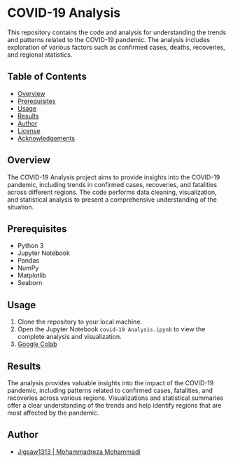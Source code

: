 # COVID-19 Analysis

This repository contains the code and analysis for understanding the trends and patterns related to the COVID-19 pandemic. The analysis includes exploration of various factors such as confirmed cases, deaths, recoveries, and regional statistics.

## Table of Contents

- [Overview](#overview)
- [Prerequisites](#prerequisites)
- [Usage](#usage)
- [Results](#results)
- [Author](#author)
- [License](#license)
- [Acknowledgements](#acknowledgements)

## Overview

The COVID-19 Analysis project aims to provide insights into the COVID-19 pandemic, including trends in confirmed cases, recoveries, and fatalities across different regions. The code performs data cleaning, visualization, and statistical analysis to present a comprehensive understanding of the situation.

## Prerequisites

- Python 3
- Jupyter Notebook
- Pandas
- NumPy
- Matplotlib
- Seaborn

## Usage

1. Clone the repository to your local machine.
2. Open the Jupyter Notebook `covid-19 Analysis.ipynb` to view the complete analysis and visualization.
3. [Google Colab](https://colab.research.google.com/drive/1_dxzkJGyRWUch7kOmJFMRMwfzXwtb4X-?usp=sharing)

## Results

The analysis provides valuable insights into the impact of the COVID-19 pandemic, including patterns related to confirmed cases, fatalities, and recoveries across various regions. Visualizations and statistical summaries offer a clear understanding of the trends and help identify regions that are most affected by the pandemic.

## Author

- [Jigsaw1313 | Mohammadreza Mohammadi](https://github.com/jigsaw1313)
